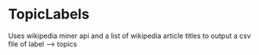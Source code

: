 # TopicLabels
Uses wikipedia miner api and a list of wikipedia article titles to output a csv file of label --> topics
